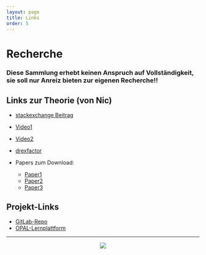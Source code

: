 ```yaml
---
layout: page
title: Links
order: 5
---
```

<!-- Links-Page -->
# Recherche
### Diese Sammlung erhebt keinen Anspruch auf Vollständigkeit, sie soll nur Anreiz bieten zur eigenen Recherche!!
## Links zur Theorie (von Nic)
* [stackexchange Beitrag](https://mathematica.stackexchange.com/questions/171755/how-can-i-draw-a-homer-with-epicycloids)
* [Video1](https://www.youtube.com/watch?v=r6sGWTCMz2k)
* [Video2](https://www.youtube.com/watch?v=ar5RikwRn00)
* [drexfactor](https://drexfactor.com/reference/poi_spinning_and_geometry)

* Papers zum Download:
  * <a href="{{site.url}}{{ site.baseurl}}/public/paper1.pdf" download>Paper1</a>
  * <a href="{{site.url}}{{ site.baseurl}}/public/paper2.pdf" download>Paper2</a>
  * <a href="{{site.url}}{{ site.baseurl}}/public/paper3.pdf" download>Paper3</a>

## Projekt-Links
* [GitLab-Repo](https://git.informatik.uni-leipzig.de/swp19/nw19a)
* [OPAL-Lernplattform](https://bildungsportal.sachsen.de/opal/auth/RepositoryEntry/21306114049/BusinessGroup/21375352845?1)

---

<center><img src="{{site.url}}{{ site.baseurl}}/public/Muster1.jpg"></center>
